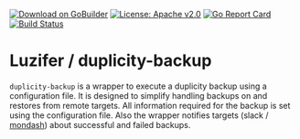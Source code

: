 [![Download on GoBuilder](http://badge.luzifer.io/v1/badge?title=Download%20on&text=GoBuilder)](https://gobuilder.me/github.com/Luzifer/duplicity-backup)
[![License: Apache v2.0](https://badge.luzifer.io/v1/badge?color=5d79b5&title=license&text=Apache+v2.0)](http://www.apache.org/licenses/LICENSE-2.0)
[![Go Report Card](https://goreportcard.com/badge/github.com/Luzifer/duplicity-backup)](https://goreportcard.com/report/github.com/Luzifer/duplicity-backup)
[![Build Status](https://travis-ci.org/Luzifer/duplicity-backup.svg?branch=master)](https://travis-ci.org/Luzifer/duplicity-backup)

# Luzifer / duplicity-backup

`duplicity-backup` is a wrapper to execute a duplicity backup using a configuration file. It is designed to simplify handling backups on and restores from remote targets. All information required for the backup is set using the configuration file. Also the wrapper notifies targets (slack / [mondash](https://mondash.org/)) about successful and failed backups.
